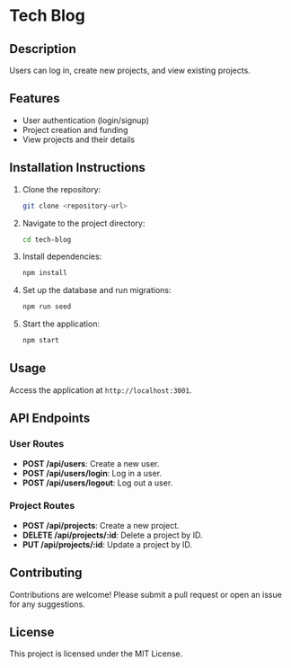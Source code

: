 # Tech Blog 

## Description
 Users can log in, create new projects, and view existing projects.

## Features
- User authentication (login/signup)
- Project creation and funding
- View projects and their details

## Installation Instructions
1. Clone the repository:
   ```bash
   git clone <repository-url>
   ```
2. Navigate to the project directory:
   ```bash
   cd tech-blog
   ```
3. Install dependencies:
   ```bash
   npm install
   ```
4. Set up the database and run migrations:
   ```bash
   npm run seed
   ```
5. Start the application:
   ```bash
   npm start
   ```

## Usage
Access the application at `http://localhost:3001`.

## API Endpoints
### User Routes
- **POST /api/users**: Create a new user.
- **POST /api/users/login**: Log in a user.
- **POST /api/users/logout**: Log out a user.

### Project Routes
- **POST /api/projects**: Create a new project.
- **DELETE /api/projects/:id**: Delete a project by ID.
- **PUT /api/projects/:id**: Update a project by ID.

## Contributing
Contributions are welcome! Please submit a pull request or open an issue for any suggestions.

## License
This project is licensed under the MIT License.
